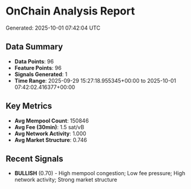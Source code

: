 # OnChain Analysis Report
Generated: 2025-10-01 07:42:04 UTC

## Data Summary
- **Data Points**: 96
- **Feature Points**: 96
- **Signals Generated**: 1
- **Time Range**: 2025-09-29 15:27:18.955345+00:00 to 2025-10-01 07:42:02.416377+00:00

## Key Metrics
- **Avg Mempool Count**: 150846
- **Avg Fee (30min)**: 1.5 sat/vB
- **Avg Network Activity**: 1.000
- **Avg Market Structure**: 0.746

## Recent Signals
- **BULLISH** (0.70) - High mempool congestion; Low fee pressure; High network activity; Strong market structure
